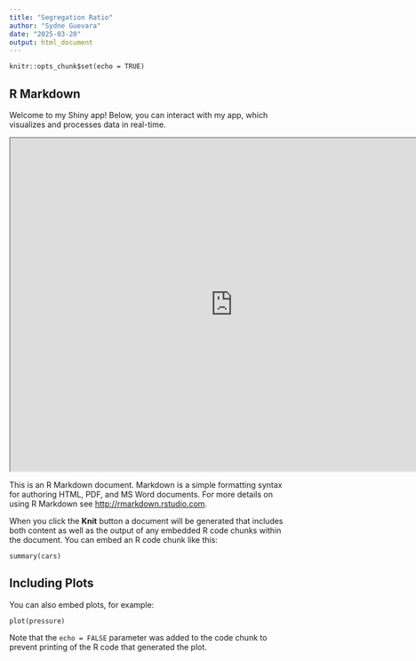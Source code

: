 ```yaml
---
title: "Segregation Ratio"
author: "Sydne Guevara"
date: "2025-03-20"
output: html_document
---
```


```{r setup, include=FALSE}
knitr::opts_chunk$set(echo = TRUE)
```

## R Markdown
Welcome to my Shiny app! Below, you can interact with my app, which visualizes and processes data in real-time.

<iframe src="https://yourapp.shinyapps.io" width="800" height="600"></iframe>



This is an R Markdown document. Markdown is a simple formatting syntax for authoring HTML, PDF, and MS Word documents. For more details on using R Markdown see <http://rmarkdown.rstudio.com>.

When you click the **Knit** button a document will be generated that includes both content as well as the output of any embedded R code chunks within the document. You can embed an R code chunk like this:

```{r cars}
summary(cars)
```

## Including Plots

You can also embed plots, for example:

```{r pressure, echo=FALSE}
plot(pressure)
```

Note that the `echo = FALSE` parameter was added to the code chunk to prevent printing of the R code that generated the plot.
